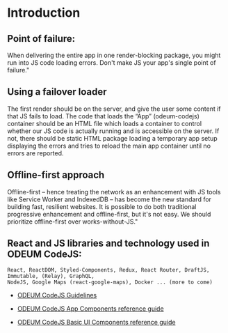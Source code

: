 # Introduction

## Point of failure:

When delivering the entire app in one render-blocking package, you might run into JS code loading errors. Don't make JS your app's single point of failure."

## Using a failover loader
The first render should be on the server, and give the user some content if that JS fails to load. The code that loads the “App” (odeum-codejs) container should be an HTML file which loads a container to control whether our JS code is actually running and is accessible on the server. If not, there should be static HTML package loading a temporary app setup displaying the errors and tries to reload the main app container until no errors are reported.

## Offline-first approach
Offline-first – hence treating the network as an enhancement with JS tools like Service Worker and IndexedDB – has become the new standard for building fast, resilient websites. It is possible to do both traditional progressive enhancement and offline-first, but it's not easy. We should prioritize offline-first over works-without-JS."

## React and JS libraries and technology used in ODEUM CodeJS:

```
React, ReactDOM, Styled-Components, Redux, React Router, DraftJS, Immutable, (Relay), GraphQL, 
NodeJS, Google Maps (react-google-maps), Docker ... (more to come)
```

* <a href="./Guidelines.md" target="_blank">ODEUM CodeJS Guidelines</a>

* <a href="./AppComponents.md" target="_blank">ODEUM CodeJS App Components reference guide</a>

* <a href="./BasicUIComponents.md" target="_blank">ODEUM CodeJS Basic UI Components reference guide</a>
